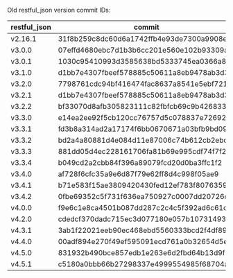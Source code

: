 Old restful_json version commit IDs:

| restful_json | commit |
| ------- | ---------------------------------------- |
| v2.16.1 | 31f8b259c8dc60d6a1742ffb4e93de7300a9908e |
| v3.0.0  | 07effd4680ebc7d1b3b6cc201e560e102b93309a |
| v3.0.1  | 1030c95410993d3585638bd5333745ea0366a809 |
| v3.1.0  | d1bb7e4307fbeef578885c50611a8eb9478ab3d3 |
| v3.2.0  | 7798761cdc94bf416474fac8637a8541e5ebf721 |
| v3.2.1  | d1bb7e4307fbeef578885c50611a8eb9478ab3d3 |
| v3.2.2  | bf33070d8afb305823111c82fbfcb69c9b426833 |
| v3.3.0  | e14ea2ee92f5cb120cc76757d5c078837e726928 |
| v3.3.1  | fd3b8a314ad2a17174f6bb0670671a03bfb9bd09 |
| v3.3.2  | bd2a4a80881d4e084d11e87006c74b612cb2ebc0 |
| v3.3.3  | 881dd05d4ec228161706fa81b69e995cdf74f7f2 |
| v3.3.4  | b049cd2a2cbb84f396a89079fcd20d0ba3ffc1f2 |
| v3.4.0  | af728f6cfc35a9e6d87f79e62ff8d4c998f05ae9 |
| v3.4.1  | b71e583f15ae3809420430fed12ef783f8076359 |
| v3.4.2  | 0fbe69352c5f731f636ea750927c0007dd20726d |
| v4.0.0  | f9e6c1e8ca4501b087dd287c2c4c5f392ad6c61c |
| v4.2.0  | cdedcf370dadc715ec3d077180e057b107314934 |
| v4.3.1  | 3ab1f22021eeb90ec468ebd5560333bcd2f4df89 |
| v4.4.0  | 00adf894e270f49ef595091ecd761a0b32654d5e |
| v4.5.0  | 831932b490bce857edb1e263e6d2fbd64b13d9f1 |
| v4.5.1  | c5180a0bbb66b27298337e4999554985f68704aa |
